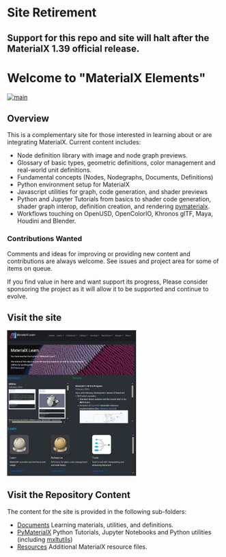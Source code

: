 # Site Retirement

## Support for this repo and site will halt after the MaterialX 1.39 official release.

# Welcome to "MaterialX Elements"
[![main](https://github.com/kwokcb/MaterialX_Plus/actions/workflows/main.yml/badge.svg)](https://github.com/kwokcb/MaterialX_Plus/actions/workflows/main.yml)

## Overview

This is a complementary site for those interested in learning about or are integrating MaterialX. Current content includes:
* Node definition library with image and node graph previews. 
* Glossary of basic types, geometric definitions, color management and real-world unit definitions. 
* Fundamental concepts (Nodes, Nodegraphs, Documents, Definitions) 
* Python environment setup for MaterialX
* Javascript utilities for graph, code generation, and shader previews
* Python and Jupyter Tutorials from basics to shader code generation, shader graph interop, definition creation, and rendering [pymaterialx](pymaterialx).
* Workflows touching on OpenUSD, OpenColorIO, Khronos glTF, Maya, Houdini and Blender.

### Contributions Wanted

Comments and ideas for improving or providing new content and contributions are always welcome. See issues and project area for some of items on queue.

If you find value in here and want support its progress, Please consider sponsoring the project as it will allow it to be supported and continue to evolve.

## Visit the site 
<a href="https://kwokcb.github.io/MaterialX_Learn/">
<img src="./documents/images/march_2024_1.38.9_final.png" width="60%">
</a>

## Visit the Repository Content
The content for the site is provided in the following sub-folders:

* [Documents](documents) Learning materials, utilities, and definitions.
* [PyMaterialX](pymaterialx) Python Tutorials,  Jupyter Notebooks and Python utilities (including [mxltutils](pymaterialx/mtlxutils))
* [Resources](resources) Additional MaterialX resource files.

